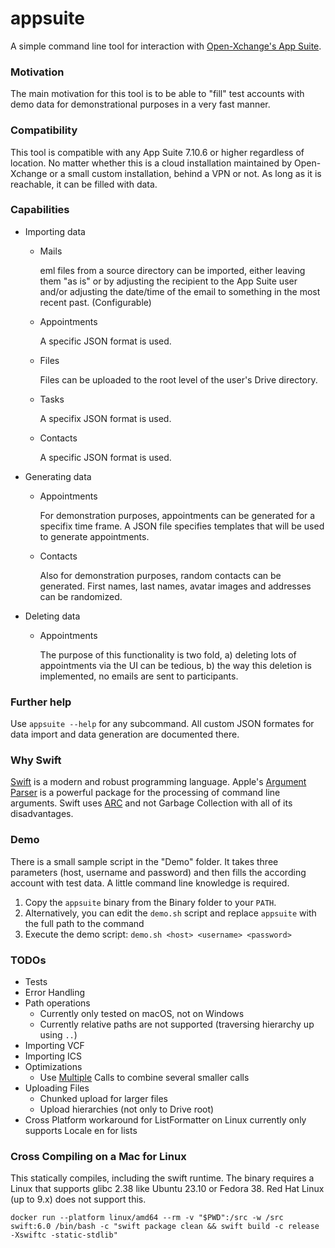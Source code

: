 # appsuite
A simple command line tool for interaction with [Open-Xchange's App Suite](https://www.open-xchange.com/products/ox-app-suite).

### Motivation

The main motivation for this tool is to be able to "fill" test accounts with demo data for demonstrational purposes in a very fast manner.

### Compatibility

This tool is compatible with any App Suite 7.10.6 or higher regardless of location. No matter whether this is a cloud installation maintained by Open-Xchange or a small custom installation, behind a VPN or not. As long as it is reachable, it can be filled with data.

### Capabilities
- Importing data
  - Mails

    eml files from a source directory can be imported, either leaving them "as is" or by adjusting the recipient to the App Suite user and/or adjusting the date/time of the email to something in the most recent past. (Configurable)

  - Appointments

    A specific JSON format is used.

  - Files

    Files can be uploaded to the root level of the user's Drive directory.

  - Tasks

    A specifix JSON format is used.

  - Contacts

    A specific JSON format is used.

- Generating data
  - Appointments

    For demonstration purposes, appointments can be generated for a specifix time frame. A JSON file specifies templates that will be used to generate appointments.
    
  - Contacts

    Also for demonstration purposes, random contacts can be generated. First names, last names, avatar images and addresses can be randomized.
    
- Deleting data
  - Appointments

    The purpose of this functionality is two fold, a) deleting lots of appointments via the UI can be tedious, b) the way this deletion is implemented, no emails are sent to participants.

### Further help

Use `appsuite --help` for any subcommand. All custom JSON formates for data import and data generation are documented there.

### Why Swift

[Swift](https://www.swift.org) is a modern and robust programming language. Apple's [Argument Parser](https://github.com/apple/swift-argument-parser) is a powerful package for the processing of command line arguments. Swift uses [ARC](https://en.wikipedia.org/wiki/Automatic_Reference_Counting) and not Garbage Collection with all of its disadvantages.

### Demo

There is a small sample script in the "Demo" folder. It takes three parameters (host, username and password) and then fills the according account with test data. A little command line knowledge is required.
1. Copy the `appsuite` binary from the Binary folder to your `PATH`.
2. Alternatively, you can edit the `demo.sh` script and replace `appsuite` with the full path to the command
3. Execute the demo script: `demo.sh <host> <username> <password>`

### TODOs
- Tests
- Error Handling
- Path operations
  - Currently only tested on macOS, not on Windows
  - Currently relative paths are not supported (traversing hierarchy up using `..`)
- Importing VCF
- Importing ICS
- Optimizations
  - Use [Multiple](https://documentation.open-xchange.com/components/middleware/http/8/index.html#!Multiple) Calls to combine several smaller calls
- Uploading Files
  - Chunked upload for larger files
  - Upload hierarchies (not only to Drive root)
- Cross Platform workaround for ListFormatter on Linux currently only supports Locale en for lists
  
### Cross Compiling on a Mac for Linux
This statically compiles, including the swift runtime. The binary requires a Linux that supports glibc 2.38 like Ubuntu 23.10 or Fedora 38. Red Hat Linux (up to 9.x) does not support this.

`docker run --platform linux/amd64 --rm -v "$PWD":/src -w /src swift:6.0 /bin/bash -c "swift package clean && swift build -c release -Xswiftc -static-stdlib"`
